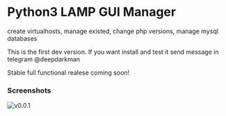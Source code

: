 # Python3 LAMP GUI Manager
create virtualhosts, manage existed, change php versions, manage mysql databases

This is the first dev version.
If you want install and test it send message in telegram @deepdarkman

Stable full functional realese coming soon!

### Screenshots
![v0.0.1](https://i.imgur.com/reOq1uE.png)

